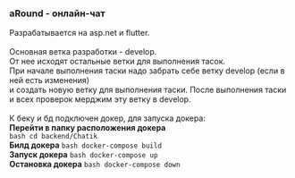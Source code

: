 ### aRound - онлайн-чат

Разрабатывается на asp.net и flutter. <br>
<br>
Основная ветка разработки - develop. <br>
От нее исходят остальные ветки для выполнения тасок.<br>
При начале выполнения таски надо забрать себе ветку develop (если в ней есть изменения) <br>
и создать новую ветку для выполнения таски. После выполнения таски и всех проверок мерджим эту ветку в develop.<br>
<br>
К беку и бд подключен докер, для запуска докера:<br>
**Перейти в папку расположения докера**<br>
``bash
cd backend/Chatik
``
<br>
**Билд докера**
``bash
docker-compose build
``
<br>
**Запуск докера**
``bash
docker-compose up
``
<br>
**Остановка докера**
``bash
docker-compose down
``
